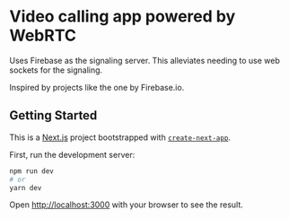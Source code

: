 # Video calling app powered by WebRTC
Uses Firebase as the signaling server.  This alleviates needing to use web sockets for the signaling.

Inspired by projects like the one by Firebase.io.


## Getting Started

This is a [Next.js](https://nextjs.org/) project bootstrapped with [`create-next-app`](https://github.com/vercel/next.js/tree/canary/packages/create-next-app).

First, run the development server:

```bash
npm run dev
# or
yarn dev
```

Open [http://localhost:3000](http://localhost:3000) with your browser to see the result.
